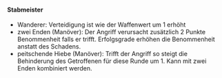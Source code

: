 #### Stabmeister

* Wanderer: Verteidigung ist wie der Waffenwert um 1 erhöht
* zwei Enden (Manöver): Der Angriff verursacht zusätzlich 2 Punkte Benommenheit falls er trifft. Erfolgsgrade
erhöhen die Benommenheit anstatt des Schadens.
* peitschende Hiebe (Manöver): Trifft der Angriff so steigt die Behinderung des Getroffenen für diese Runde um 1.
Kann mit zwei Enden kombiniert werden.

